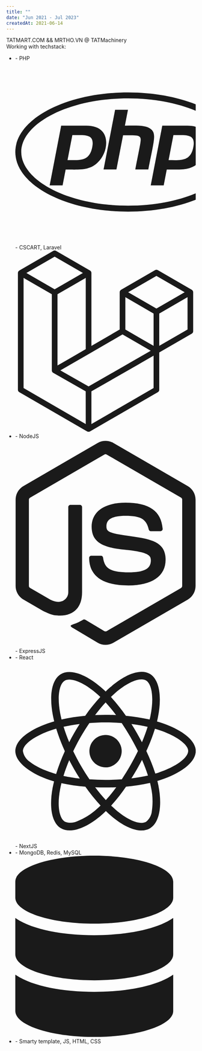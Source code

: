 ```yaml
---
title: ""
date: "Jun 2021 - Jul 2023"
createdAt: 2021-06-14
---
```


<div class="grid gap-1 mb-8">
  <div class="col-span-2">
    <div class="col-span-2">
    <span class="bg-blue-900 p-0.5">
          <span class=" text-yellow-500">TAT</span><span class="text-white">MART.COM</span></span>&nbsp;&&&nbsp;<span class="bg-blue-900 text-yellow-500 p-0.5">MRTHO.VN</span>&nbsp;@&nbsp;<span class="bg-amber-500 text-white p-0.5">TAT<span class="text-blue-950">Machinery</span></span>
    </div>
    <div class="col-span-2 text-sm text-justify ml-2 mt-2">
      <span>Working with techstack:</span>
      <ul>
        <li><span>- PHP 
<svg aria-hidden="true" focusable="false" data-prefix="fab" data-icon="php" role="img" xmlns="http://www.w3.org/2000/svg" viewBox="0 0 512 512" class="svg-inline--fa fa-php fa-w-16">
            <path fill="currentColor" d="M320 104.5c171.4 0 303.2 72.2 303.2 151.5S491.3 407.5 320 407.5c-171.4 0-303.2-72.2-303.2-151.5S148.7 104.5 320 104.5m0-16.8C143.3 87.7 0 163 0 256s143.3 168.3 320 168.3S640 349 640 256 496.7 87.7 320 87.7zM218.2 242.5c-7.9 40.5-35.8 36.3-70.1 36.3l13.7-70.6c38 0 63.8-4.1 56.4 34.3zM97.4 350.3h36.7l8.7-44.8c41.1 0 66.6 3 90.2-19.1 26.1-24 32.9-66.7 14.3-88.1-9.7-11.2-25.3-16.7-46.5-16.7h-70.7L97.4 350.3zm185.7-213.6h36.5l-8.7 44.8c31.5 0 60.7-2.3 74.8 10.7 14.8 13.6 7.7 31-8.3 113.1h-37c15.4-79.4 18.3-86 12.7-92-5.4-5.8-17.7-4.6-47.4-4.6l-18.8 96.6h-36.5l32.7-168.6zM505 242.5c-8 41.1-36.7 36.3-70.1 36.3l13.7-70.6c38.2 0 63.8-4.1 56.4 34.3zM384.2 350.3H421l8.7-44.8c43.2 0 67.1 2.5 90.2-19.1 26.1-24 32.9-66.7 14.3-88.1-9.7-11.2-25.3-16.7-46.5-16.7H417l-32.8 168.7z"></path></svg> - CSCART, Laravel 
<svg aria-hidden="true" focusable="false" data-prefix="fab" data-icon="laravel" role="img" xmlns="http://www.w3.org/2000/svg" viewBox="0 0 512 512" class="svg-inline--fa fa-laravel fa-lg"><path fill="currentColor" d="M504.4,115.83a5.72,5.72,0,0,0-.28-.68,8.52,8.52,0,0,0-.53-1.25,6,6,0,0,0-.54-.71,9.36,9.36,0,0,0-.72-.94c-.23-.22-.52-.4-.77-.6a8.84,8.84,0,0,0-.9-.68L404.4,55.55a8,8,0,0,0-8,0L300.12,111h0a8.07,8.07,0,0,0-.88.69,7.68,7.68,0,0,0-.78.6,8.23,8.23,0,0,0-.72.93c-.17.24-.39.45-.54.71a9.7,9.7,0,0,0-.52,1.25c-.08.23-.21.44-.28.68a8.08,8.08,0,0,0-.28,2.08V223.18l-80.22,46.19V63.44a7.8,7.8,0,0,0-.28-2.09c-.06-.24-.2-.45-.28-.68a8.35,8.35,0,0,0-.52-1.24c-.14-.26-.37-.47-.54-.72a9.36,9.36,0,0,0-.72-.94,9.46,9.46,0,0,0-.78-.6,9.8,9.8,0,0,0-.88-.68h0L115.61,1.07a8,8,0,0,0-8,0L11.34,56.49h0a6.52,6.52,0,0,0-.88.69,7.81,7.81,0,0,0-.79.6,8.15,8.15,0,0,0-.71.93c-.18.25-.4.46-.55.72a7.88,7.88,0,0,0-.51,1.24,6.46,6.46,0,0,0-.29.67,8.18,8.18,0,0,0-.28,2.1v329.7a8,8,0,0,0,4,6.95l192.5,110.84a8.83,8.83,0,0,0,1.33.54c.21.08.41.2.63.26a7.92,7.92,0,0,0,4.1,0c.2-.05.37-.16.55-.22a8.6,8.6,0,0,0,1.4-.58L404.4,400.09a8,8,0,0,0,4-6.95V287.88l92.24-53.11a8,8,0,0,0,4-7V117.92A8.63,8.63,0,0,0,504.4,115.83ZM111.6,17.28h0l80.19,46.15-80.2,46.18L31.41,63.44Zm88.25,60V278.6l-46.53,26.79-33.69,19.4V123.5l46.53-26.79Zm0,412.78L23.37,388.5V77.32L57.06,96.7l46.52,26.8V338.68a6.94,6.94,0,0,0,.12.9,8,8,0,0,0,.16,1.18h0a5.92,5.92,0,0,0,.38.9,6.38,6.38,0,0,0,.42,1v0a8.54,8.54,0,0,0,.6.78,7.62,7.62,0,0,0,.66.84l0,0c.23.22.52.38.77.58a8.93,8.93,0,0,0,.86.66l0,0,0,0,92.19,52.18Zm8-106.17-80.06-45.32,84.09-48.41,92.26-53.11,80.13,46.13-58.8,33.56Zm184.52,4.57L215.88,490.11V397.8L346.6,323.2l45.77-26.15Zm0-119.13L358.68,250l-46.53-26.79V131.79l33.69,19.4L392.37,178Zm8-105.28-80.2-46.17,80.2-46.16,80.18,46.15Zm8,105.28V178L455,151.19l33.68-19.4v91.39h0Z" class=""></path></svg>
<li><span>- NodeJS 
<svg aria-hidden="true" focusable="false" data-prefix="fab" data-icon="node-js" role="img" xmlns="http://www.w3.org/2000/svg" viewBox="0 0 448 512" class="svg-inline--fa fa-node-js fa-lg"><path fill="currentColor" d="M224 508c-6.7 0-13.5-1.8-19.4-5.2l-61.7-36.5c-9.2-5.2-4.7-7-1.7-8 12.3-4.3 14.8-5.2 27.9-12.7 1.4-.8 3.2-.5 4.6.4l47.4 28.1c1.7 1 4.1 1 5.7 0l184.7-106.6c1.7-1 2.8-3 2.8-5V149.3c0-2.1-1.1-4-2.9-5.1L226.8 37.7c-1.7-1-4-1-5.7 0L36.6 144.3c-1.8 1-2.9 3-2.9 5.1v213.1c0 2 1.1 4 2.9 4.9l50.6 29.2c27.5 13.7 44.3-2.4 44.3-18.7V167.5c0-3 2.4-5.3 5.4-5.3h23.4c2.9 0 5.4 2.3 5.4 5.3V378c0 36.6-20 57.6-54.7 57.6-10.7 0-19.1 0-42.5-11.6l-48.4-27.9C8.1 389.2.7 376.3.7 362.4V149.3c0-13.8 7.4-26.8 19.4-33.7L204.6 9c11.7-6.6 27.2-6.6 38.8 0l184.7 106.7c12 6.9 19.4 19.8 19.4 33.7v213.1c0 13.8-7.4 26.7-19.4 33.7L243.4 502.8c-5.9 3.4-12.6 5.2-19.4 5.2zm149.1-210.1c0-39.9-27-50.5-83.7-58-57.4-7.6-63.2-11.5-63.2-24.9 0-11.1 4.9-25.9 47.4-25.9 37.9 0 51.9 8.2 57.7 33.8.5 2.4 2.7 4.2 5.2 4.2h24c1.5 0 2.9-.6 3.9-1.7s1.5-2.6 1.4-4.1c-3.7-44.1-33-64.6-92.2-64.6-52.7 0-84.1 22.2-84.1 59.5 0 40.4 31.3 51.6 81.8 56.6 60.5 5.9 65.2 14.8 65.2 26.7 0 20.6-16.6 29.4-55.5 29.4-48.9 0-59.6-12.3-63.2-36.6-.4-2.6-2.6-4.5-5.3-4.5h-23.9c-3 0-5.3 2.4-5.3 5.3 0 31.1 16.9 68.2 97.8 68.2 58.4-.1 92-23.2 92-63.4z" class=""></path></svg> - ExpressJS</span></li>
        <li><span>- React 
<svg aria-hidden="true" focusable="false" data-prefix="fab" data-icon="react" role="img" xmlns="http://www.w3.org/2000/svg" viewBox="0 0 512 512" class="svg-inline--fa fa-react fa-lg"><path fill="currentColor" d="M418.2 177.2c-5.4-1.8-10.8-3.5-16.2-5.1.9-3.7 1.7-7.4 2.5-11.1 12.3-59.6 4.2-107.5-23.1-123.3-26.3-15.1-69.2.6-112.6 38.4-4.3 3.7-8.5 7.6-12.5 11.5-2.7-2.6-5.5-5.2-8.3-7.7-45.5-40.4-91.1-57.4-118.4-41.5-26.2 15.2-34 60.3-23 116.7 1.1 5.6 2.3 11.1 3.7 16.7-6.4 1.8-12.7 3.8-18.6 5.9C38.3 196.2 0 225.4 0 255.6c0 31.2 40.8 62.5 96.3 81.5 4.5 1.5 9 3 13.6 4.3-1.5 6-2.8 11.9-4 18-10.5 55.5-2.3 99.5 23.9 114.6 27 15.6 72.4-.4 116.6-39.1 3.5-3.1 7-6.3 10.5-9.7 4.4 4.3 9 8.4 13.6 12.4 42.8 36.8 85.1 51.7 111.2 36.6 27-15.6 35.8-62.9 24.4-120.5-.9-4.4-1.9-8.9-3-13.5 3.2-.9 6.3-1.9 9.4-2.9 57.7-19.1 99.5-50 99.5-81.7 0-30.3-39.4-59.7-93.8-78.4zM282.9 92.3c37.2-32.4 71.9-45.1 87.7-36 16.9 9.7 23.4 48.9 12.8 100.4-.7 3.4-1.4 6.7-2.3 10-22.2-5-44.7-8.6-67.3-10.6-13-18.6-27.2-36.4-42.6-53.1 3.9-3.7 7.7-7.2 11.7-10.7zM167.2 307.5c5.1 8.7 10.3 17.4 15.8 25.9-15.6-1.7-31.1-4.2-46.4-7.5 4.4-14.4 9.9-29.3 16.3-44.5 4.6 8.8 9.3 17.5 14.3 26.1zm-30.3-120.3c14.4-3.2 29.7-5.8 45.6-7.8-5.3 8.3-10.5 16.8-15.4 25.4-4.9 8.5-9.7 17.2-14.2 26-6.3-14.9-11.6-29.5-16-43.6zm27.4 68.9c6.6-13.8 13.8-27.3 21.4-40.6s15.8-26.2 24.4-38.9c15-1.1 30.3-1.7 45.9-1.7s31 .6 45.9 1.7c8.5 12.6 16.6 25.5 24.3 38.7s14.9 26.7 21.7 40.4c-6.7 13.8-13.9 27.4-21.6 40.8-7.6 13.3-15.7 26.2-24.2 39-14.9 1.1-30.4 1.6-46.1 1.6s-30.9-.5-45.6-1.4c-8.7-12.7-16.9-25.7-24.6-39s-14.8-26.8-21.5-40.6zm180.6 51.2c5.1-8.8 9.9-17.7 14.6-26.7 6.4 14.5 12 29.2 16.9 44.3-15.5 3.5-31.2 6.2-47 8 5.4-8.4 10.5-17 15.5-25.6zm14.4-76.5c-4.7-8.8-9.5-17.6-14.5-26.2-4.9-8.5-10-16.9-15.3-25.2 16.1 2 31.5 4.7 45.9 8-4.6 14.8-10 29.2-16.1 43.4zM256.2 118.3c10.5 11.4 20.4 23.4 29.6 35.8-19.8-.9-39.7-.9-59.5 0 9.8-12.9 19.9-24.9 29.9-35.8zM140.2 57c16.8-9.8 54.1 4.2 93.4 39 2.5 2.2 5 4.6 7.6 7-15.5 16.7-29.8 34.5-42.9 53.1-22.6 2-45 5.5-67.2 10.4-1.3-5.1-2.4-10.3-3.5-15.5-9.4-48.4-3.2-84.9 12.6-94zm-24.5 263.6c-4.2-1.2-8.3-2.5-12.4-3.9-21.3-6.7-45.5-17.3-63-31.2-10.1-7-16.9-17.8-18.8-29.9 0-18.3 31.6-41.7 77.2-57.6 5.7-2 11.5-3.8 17.3-5.5 6.8 21.7 15 43 24.5 63.6-9.6 20.9-17.9 42.5-24.8 64.5zm116.6 98c-16.5 15.1-35.6 27.1-56.4 35.3-11.1 5.3-23.9 5.8-35.3 1.3-15.9-9.2-22.5-44.5-13.5-92 1.1-5.6 2.3-11.2 3.7-16.7 22.4 4.8 45 8.1 67.9 9.8 13.2 18.7 27.7 36.6 43.2 53.4-3.2 3.1-6.4 6.1-9.6 8.9zm24.5-24.3c-10.2-11-20.4-23.2-30.3-36.3 9.6.4 19.5.6 29.5.6 10.3 0 20.4-.2 30.4-.7-9.2 12.7-19.1 24.8-29.6 36.4zm130.7 30c-.9 12.2-6.9 23.6-16.5 31.3-15.9 9.2-49.8-2.8-86.4-34.2-4.2-3.6-8.4-7.5-12.7-11.5 15.3-16.9 29.4-34.8 42.2-53.6 22.9-1.9 45.7-5.4 68.2-10.5 1 4.1 1.9 8.2 2.7 12.2 4.9 21.6 5.7 44.1 2.5 66.3zm18.2-107.5c-2.8.9-5.6 1.8-8.5 2.6-7-21.8-15.6-43.1-25.5-63.8 9.6-20.4 17.7-41.4 24.5-62.9 5.2 1.5 10.2 3.1 15 4.7 46.6 16 79.3 39.8 79.3 58 0 19.6-34.9 44.9-84.8 61.4zm-149.7-15c25.3 0 45.8-20.5 45.8-45.8s-20.5-45.8-45.8-45.8c-25.3 0-45.8 20.5-45.8 45.8s20.5 45.8 45.8 45.8z" class=""></path></svg>
- NextJS</span></li>
        <li><span>- MongoDB, Redis, MySQL
<svg aria-hidden="true" focusable="false" data-prefix="fab" data-icon="" role="img" xmlns="http://www.w3.org/2000/svg" viewBox="0 0 512 512" class="svg-inline--fa fa-w-16">
<path fill="currentColor" d="M448 73.143v45.714C448 159.143 347.667 192 224 192S0 159.143 0 118.857V73.143C0 32.857 100.333 0 224 0s224 32.857 224 73.143zM448 176v102.857C448 319.143 347.667 352 224 352S0 319.143 0 278.857V176c48.125 33.143 136.208 48.572 224 48.572S399.874 209.143 448 176zm0 160v102.857C448 479.143 347.667 512 224 512S0 479.143 0 438.857V336c48.125 33.143 136.208 48.572 224 48.572S399.874 369.143 448 336z"></path>
</svg>
</span></li>
        <li><span>- Smarty template, JS, HTML, CSS</span></li>
      </ul>
    </div>
  </div>
</div>
